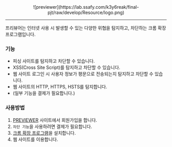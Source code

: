 <center>![previewer](https://lab.ssafy.com/k3y6reak/final-pjt/raw/develop/Resource/logo.png)</center>

---------------------------------------

프리뷰어는 인터넷 사용 시 발생할 수 있는 다양한 위협을 탐지하고, 차단하는 크롬 확장 프로그램입니다.

### 기능
* 피싱 사이트를 탐지하고 차단할 수 있습니다.
* XSS(Cross Site Script)를 탐지하고 차단할 수 있습니다.
* 웹 사이트 로그인 시 사용자 정보가 평문으로 전송되는지 탐지하고 차단할 수 있습니다.
* 웹 사이트의 HTTP, HTTPS, HSTS를 탐지합니다.
* (일부 기능을 결제가 필요합니다.)

### 사용방법
1. [PREVIEWER](http://naver.com) 사이트에서 회원가입을 합니다.
2. `차단 기능`을 사용하려면 결제가 필요합니다.
3. [크롬 확장 프로그램](http://naver.com)을 설치합니다.
4. 웹 사이트를 이용합니다.


